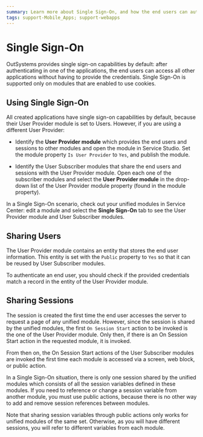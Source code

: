 ```yaml
---
summary: Learn more about Single Sign-On, and how the end users can authenticate to all applications at once.
tags: support-Mobile_Apps; support-webapps
---
```


# Single Sign-On

OutSystems provides single sign-on capabilities by default: after authenticating in one of the applications, the end users can access all other applications without having to provide the credentials. Single Sign-On is supported only on modules that are enabled to use cookies.


## Using Single Sign-On

All created applications have single sign-on capabilities by default, because their User Provider module is set to Users. However, if you are using a different User Provider:

* Identify the **User Provider module** which provides the end users and sessions to other modules and open the module in Service Studio. Set the module property `Is User Provider` to `Yes`, and publish the module.

* Identify the User Subscriber modules that share the end users and sessions with the User Provider module. Open each one of the subscriber modules and select the **User Provider module** in the drop-down list of the User Provider module property (found in the module property).

In a Single Sign-On scenario, check out your unified modules in Service Center: edit a module and select the **Single Sign-On** tab to see the User Provider module and User Subscriber modules.


## Sharing Users

The User Provider module contains an entity that stores the end user information. This entity is set with the `Public` property to `Yes` so that it can be reused by User Subscriber modules.

To authenticate an end user, you should check if the provided credentials match a record in the entity of the User Provider module.


## Sharing Sessions

The session is created the first time the end user accesses the server to request a page of any unified module. However, since the session is shared by the unified modules, the first `On Session Start` action to be invoked is the one of the User Provider module. Only then, if there is an On Session Start action in the requested module, it is invoked.

From then on, the On Session Start actions of the User Subscriber modules are invoked the first time each module is accessed via a screen, web block, or public action.

In a Single Sign-On situation, there is only one session shared by the unified modules which consists of all the session variables defined in these modules. If you need to reference or change a session variable from another module, you must use public actions, because there is no other way to add and remove session references between modules.

Note that sharing session variables through public actions only works for unified modules of the same set. Otherwise, as you will have different sessions, you will refer to different variables from each module.
